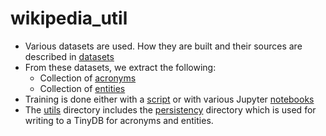# wikipedia_util

* Various datasets are used. How they are built and their sources are described in [datasets](dataset/README.md)
* From these datasets, we extract the following:
  * Collection of [acronyms](acronyms/README.md)
  * Collection of [entities](ner/README.md)
* Training is done either with a [script](train/nllb_train_he_en.py) or with various Jupyter [notebooks](notebooks/README.md)
* The [utils](utils/README.md) directory includes the [persistency](utils/persistency/README.md) directory which is used for writing to a TinyDB for acronyms and entities.
